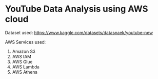 # YouTube Data Analysis using AWS cloud

Dataset used:
https://www.kaggle.com/datasets/datasnaek/youtube-new 


AWS Services used:
1. Amazon S3
2. AWS IAM
3. AWS Glue
4. AWS Lambda
5. AWS Athena

